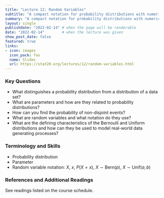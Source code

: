 ```yaml
---
title: "Lecture 12: Random Variables"
subtitle: "A compact notation for probability distributions with numerical outcomes"
summary: "A compact notation for probability distributions with numerical outcomes."
layout: single
publishdate: "2022-02-14" # when the page will be renderable
date: "2022-02-14"        # when the lecture was given
show_post_date: false
featured: true
links:
- icon: images
  icon_pack: fas
  name: Slides
  url: https://stat20.org/lectures/12/random-variables.html
---
```


### Key Questions
- What distinguishes a probability distribution from a distribution of a data set?
- What are parameters and how are they related to probability distributions?
- How can you find the probability of non-disjoint events?
- What are random variables and what notation do they use?
- What are the defining characteristics of the Bernoulli and Uniform distributions and how can they be used to model real-world data generating processes?


### Terminology and Skills
- Probability distribution
- Parameter
- Random variable notation: $X$, $x$, $P(X = x)$, $X \sim \textrm{Bern}(p)$, $X \sim \textrm{Unif}(a, b)$


### References and Additional Readings

See readings listed on the course schedule.
